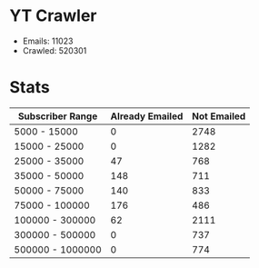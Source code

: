 # YT Crawler
- Emails: 11023
- Crawled: 520301

# Stats
| Subscriber Range  | Already Emailed | Not Emailed |
|-------|-------|-------|
| 5000 - 15000 | 0 | 2748 |
| 15000 - 25000 | 0 | 1282 |
| 25000 - 35000 | 47 | 768 |
| 35000 - 50000 | 148 | 711 |
| 50000 - 75000 | 140 | 833 |
| 75000 - 100000 | 176 | 486 |
| 100000 - 300000 | 62 | 2111 |
| 300000 - 500000 | 0 | 737 |
| 500000 - 1000000 | 0 | 774 |
